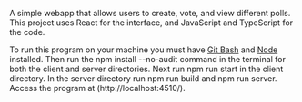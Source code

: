 A simple webapp that allows users to create, vote, and view different polls. This project uses React for the interface, and JavaScript and TypeScript for the code.

To run this program on your machine you must have [Git Bash](https://gitforwindows.org/) and [Node](https://nodejs.org/en/download) installed. Then run the npm install --no-audit command in the terminal for both the client and server directories. Next run npm run start in the client directory. In the server directory run npm run build and npm run server. Access the program at (http://localhost:4510/).
